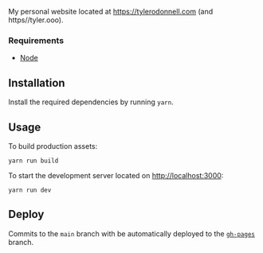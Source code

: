 My personal website located at https://tylerodonnell.com (and https//tyler.ooo).

### Requirements

- [Node](https://nodejs.org/en/)

## Installation

Install the required dependencies by running `yarn`.

## Usage

To build production assets:
```
yarn run build
```

To start the development server located on [http://localhost:3000](http://localhost:3000):
```
yarn run dev
```

## Deploy

Commits to the `main` branch with be automatically deployed to the [`gh-pages`](https://github.com/tylerodonnell/tylerodonnell.com/tree/gh-pages) branch.
